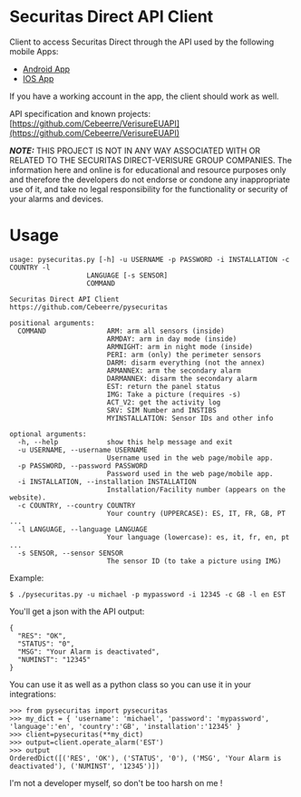 # Securitas Direct API Client

Client to access Securitas Direct through the API used by the following mobile Apps:

- [Android App](https://play.google.com/store/apps/details?id=com.securitasdirect.android.mycontrol&hl=en&gl=US)
- [IOS App](https://play.google.com/store/apps/details?id=com.securitasdirect.android.mycontrol&hl=en&gl=US)

If you have a working account in the app, the client should work as well.

API specification and known projects: [https://github.com/Cebeerre/VerisureEUAPI](https://github.com/Cebeerre/VerisureEUAPI)

**_NOTE:_** THIS PROJECT IS NOT IN ANY WAY ASSOCIATED WITH OR RELATED TO THE SECURITAS DIRECT-VERISURE GROUP COMPANIES. The information here and online is for educational and resource purposes only and therefore the developers do not endorse or condone any inappropriate use of it, and take no legal responsibility for the functionality or security of your alarms and devices.

# Usage

```
usage: pysecuritas.py [-h] -u USERNAME -p PASSWORD -i INSTALLATION -c COUNTRY -l
                   LANGUAGE [-s SENSOR]
                   COMMAND

Securitas Direct API Client
https://github.com/Cebeerre/pysecuritas

positional arguments:
  COMMAND               ARM: arm all sensors (inside)
                        ARMDAY: arm in day mode (inside)
                        ARMNIGHT: arm in night mode (inside)
                        PERI: arm (only) the perimeter sensors
                        DARM: disarm everything (not the annex)
                        ARMANNEX: arm the secondary alarm
                        DARMANNEX: disarm the secondary alarm
                        EST: return the panel status
                        IMG: Take a picture (requires -s)
                        ACT_V2: get the activity log
                        SRV: SIM Number and INSTIBS
                        MYINSTALLATION: Sensor IDs and other info

optional arguments:
  -h, --help            show this help message and exit
  -u USERNAME, --username USERNAME
                        Username used in the web page/mobile app.
  -p PASSWORD, --password PASSWORD
                        Password used in the web page/mobile app.
  -i INSTALLATION, --installation INSTALLATION
                        Installation/Facility number (appears on the website).
  -c COUNTRY, --country COUNTRY
                        Your country (UPPERCASE): ES, IT, FR, GB, PT ...
  -l LANGUAGE, --language LANGUAGE
                        Your language (lowercase): es, it, fr, en, pt ...
  -s SENSOR, --sensor SENSOR
                        The sensor ID (to take a picture using IMG)
```

Example:

`$ ./pysecuritas.py -u michael -p mypassword -i 12345 -c GB -l en EST`

You'll get a json with the API output:

```
{
  "RES": "OK",
  "STATUS": "0",
  "MSG": "Your Alarm is deactivated",
  "NUMINST": "12345"
}
```

You can use it as well as a python class so you can use it in your integrations:

```
>>> from pysecuritas import pysecuritas
>>> my_dict = { 'username': 'michael', 'password': 'mypassword', 'language':'en', 'country':'GB', 'installation':'12345' }
>>> client=pysecuritas(**my_dict)
>>> output=client.operate_alarm('EST')
>>> output
OrderedDict([('RES', 'OK'), ('STATUS', '0'), ('MSG', 'Your Alarm is deactivated'), ('NUMINST', '12345')])
```

I'm not a developer myself, so don't be too harsh on me !
